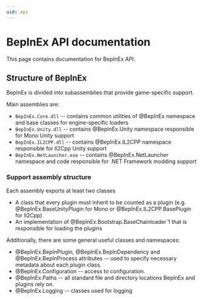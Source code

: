 ```yaml
---
uid: api
---
```


# BepInEx API documentation

This page contains documentation for BepInEx API.

## Structure of BepInEx

BepInEx is divided into subassemblies that provide game-specific support.

Main assemblies are:

* `BepInEx.Core.dll` -- contains common utilities of @BepInEx namespace and base classes for engine-specific loaders
* `BepInEx.Unity.dll` -- contains @BepInEx.Unity namespace responsible for Mono Unity support
* `BepInEx.IL2CPP.dll` -- contains @BepInEx.IL2CPP namespace responsible for Il2Cpp Unity support
* `BepInEx.NetLauncher.exe` -- contains @BepInEx.NetLauncher namespace and code responsible for .NET Framework modding support

### Support assembly structure

Each assembly exports at least two classes

* A class that every plugin must inherit to be counted as a plugin (e.g. @BepInEx.BaseUnityPlugin for Mono or @BepInEx.IL2CPP.BasePlugin for Il2Cpp)
* An implementation of @BepInEx.Bootstrap.BaseChainloader`1 that is responsible for loading the plugins

Additionally, there are some general useful classes and namespaces:

* @BepInEx.BepInPlugin, @BepInEx.BepInDependency and @BepInEx.BepInProcess attributes -- used to specify necessary metadata about each plugin class.
* @BepInEx.Configuration -- access to configuration.
* @BepInEx.Paths -- all standard file and directory locations BepInEx and plugins rely on.
* @BepInEx.Logging -- classes used for logging